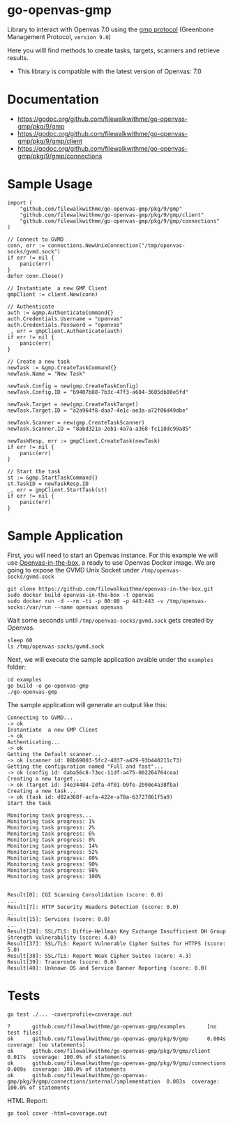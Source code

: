 # go-openvas-gmp

Library to interact with Openvas 7.0 using the [gmp protocol](https://docs.greenbone.net/API/GMP/gmp-9.0.html) (Greenbone Management Protocol, `version 9.0`)

Here you willl find methods to create tasks, targets, scanners and retrieve results.

* This library is compatible with the latest version of Openvas: 7.0

# Documentation
- https://godoc.org/github.com/filewalkwithme/go-openvas-gmp/pkg/9/gmp
- https://godoc.org/github.com/filewalkwithme/go-openvas-gmp/pkg/9/gmp/client
- https://godoc.org/github.com/filewalkwithme/go-openvas-gmp/pkg/9/gmp/connections

# Sample Usage

```
import (
	"github.com/filewalkwithme/go-openvas-gmp/pkg/9/gmp"
	"github.com/filewalkwithme/go-openvas-gmp/pkg/9/gmp/client"
	"github.com/filewalkwithme/go-openvas-gmp/pkg/9/gmp/connections"
)
```

```
// Connect to GVMD
conn, err := connections.NewUnixConnection("/tmp/openvas-socks/gvmd.sock")
if err != nil {
    panic(err)
}
defer conn.Close()

// Instantiate  a new GMP Client
gmpClient := client.New(conn)

// Authenticate
auth := &gmp.AuthenticateCommand{}
auth.Credentials.Username = "openvas"
auth.Credentials.Password = "openvas"
_, err = gmpClient.Authenticate(auth)
if err != nil {
    panic(err)
}

// Create a new task
newTask := &gmp.CreateTaskCommand{}
newTask.Name = "New Task"

newTask.Config = new(gmp.CreateTaskConfig)
newTask.Config.ID = "b9407b88-7b3c-47f3-a684-3605db80e5fd"

newTask.Target = new(gmp.CreateTaskTarget)
newTask.Target.ID = "a2a964f8-daa7-4e1c-ae3a-a72f06d49dbe"

newTask.Scanner = new(gmp.CreateTaskScanner)
newTask.Scanner.ID = "8abd321a-2eb1-4a7a-a368-fc118dc99a85"

newTaskResp, err := gmpClient.CreateTask(newTask)
if err != nil {
    panic(err)
}

// Start the task
st := &gmp.StartTaskCommand{}
st.TaskID = newTaskResp.ID
_, err = gmpClient.StartTask(st)
if err != nil {
    panic(err)
}
```

# Sample Application

First, you will need to start an Openvas instance. For this example we will use [Openvas-in-the-box](https://github.com/filewalkwithme/openvas-in-the-box.git), a ready to use Openvas Docker image. We are going to expose the GVMD Unix Socket under `/tmp/openvas-socks/gvmd.sock`

```
git clone https://github.com/filewalkwithme/openvas-in-the-box.git
sudo docker build openvas-in-the-box -t openvas
sudo docker run -d --rm -ti -p 80:80 -p 443:443 -v /tmp/openvas-socks:/var/run --name openvas openvas
```

Wait some seconds until `/tmp/openvas-socks/gvmd.sock` gets created by Openvas.
```
sleep 60
ls /tmp/openvas-socks/gvmd.sock
```

Next, we will execute the sample application avaible under the `examples` folder:
```
cd examples
go build -o go-openvas-gmp
./go-openvas-gmp
```

The sample application will generate an output like this:

```
Connecting to GVMD...
-> ok
Instantiate  a new GMP Client
-> ok
Authenticating...
-> ok
Getting the Default scanner...
-> ok (scanner id: 08b69003-5fc2-4037-a479-93b440211c73)
Getting the configuration named "Full and fast"...
-> ok (config id: daba56c8-73ec-11df-a475-002264764cea)
Creating a new target...
-> ok (target id: 34e34484-2dfa-4f01-b9fe-2b90e4a38fba)
Creating a new task...
-> ok (task id: d82a368f-acfa-422e-a78a-63727861f5a9)
Start the task

Monitoring task progress...
Monitoring task progress: 1%
Monitoring task progress: 2%
Monitoring task progress: 6%
Monitoring task progress: 8%
Monitoring task progress: 14%
Monitoring task progress: 52%
Monitoring task progress: 80%
Monitoring task progress: 90%
Monitoring task progress: 98%
Monitoring task progress: 100%


Result[0]: CGI Scanning Consolidation (score: 0.0)
...
Result[7]: HTTP Security Headers Detection (score: 0.0)
...
Result[15]: Services (score: 0.0)
...
Result[20]: SSL/TLS: Diffie-Hellman Key Exchange Insufficient DH Group Strength Vulnerability (score: 4.0)
Result[37]: SSL/TLS: Report Vulnerable Cipher Suites for HTTPS (score: 5.0)
Result[38]: SSL/TLS: Report Weak Cipher Suites (score: 4.3)
Result[39]: Traceroute (score: 0.0)
Result[40]: Unknown OS and Service Banner Reporting (score: 0.0)
```

# Tests
```
go test ./... -coverprofile=coverage.out

?       github.com/filewalkwithme/go-openvas-gmp/examples       [no test files]
ok      github.com/filewalkwithme/go-openvas-gmp/pkg/9/gmp      0.004s  coverage: [no statements]
ok      github.com/filewalkwithme/go-openvas-gmp/pkg/9/gmp/client       0.017s  coverage: 100.0% of statements
ok      github.com/filewalkwithme/go-openvas-gmp/pkg/9/gmp/connections  0.009s  coverage: 100.0% of statements
ok      github.com/filewalkwithme/go-openvas-gmp/pkg/9/gmp/connections/internal/implementation  0.003s  coverage: 100.0% of statements
```

HTML Report:
```
go tool cover -html=coverage.out
```

